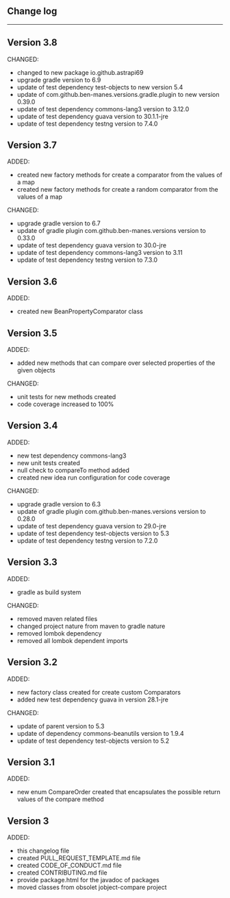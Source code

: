 ## Change log
----------------------

Version 3.8
-------------

CHANGED:

- changed to new package io.github.astrapi69
- upgrade gradle version to 6.9
- update of test dependency test-objects to new version 5.4
- update of com.github.ben-manes.versions.gradle.plugin to new version 0.39.0
- update of test dependency commons-lang3 version to 3.12.0
- update of test dependency guava version to 30.1.1-jre
- update of test dependency testng version to 7.4.0

Version 3.7
-------------

ADDED:
 
- created new factory methods for create a comparator from the values of a map
- created new factory methods for create a random comparator from the values of a map

CHANGED:

- upgrade gradle version to 6.7
- update of gradle plugin com.github.ben-manes.versions version to 0.33.0
- update of test dependency guava version to 30.0-jre
- update of test dependency commons-lang3 version to 3.11
- update of test dependency testng version to 7.3.0

Version 3.6
-------------

ADDED:
 
- created new BeanPropertyComparator class 


Version 3.5
-------------

ADDED:
 
- added new methods that can compare over selected properties of the given objects

CHANGED:

- unit tests for new methods created
- code coverage increased to 100%

Version 3.4
-------------

ADDED:
 
- new test dependency commons-lang3  
- new unit tests created
- null check to compareTo method added
- created new idea run configuration for code coverage

CHANGED:

- upgrade gradle version to 6.3
- update of gradle plugin com.github.ben-manes.versions version to 0.28.0
- update of test dependency guava version to 29.0-jre
- update of test dependency test-objects version to 5.3
- update of test dependency testng version to 7.2.0

Version 3.3
-------------

ADDED:
 
- gradle as build system

CHANGED:

- removed maven related files
- changed project nature from maven to gradle nature
- removed lombok dependency
- removed all lombok dependent imports 

Version 3.2
-------------

ADDED:
 
- new factory class created for create custom Comparators
- added new test dependency guava in version 28.1-jre

CHANGED:

- update of parent version to 5.3
- update of dependency commons-beanutils version to 1.9.4
- update of test dependency test-objects version to 5.2

Version 3.1
-------------

ADDED:
 
- new enum CompareOrder created that encapsulates the possible return values of the compare method

Version 3
-------------

ADDED:
 
- this changelog file
- created PULL_REQUEST_TEMPLATE.md file
- created CODE_OF_CONDUCT.md file
- created CONTRIBUTING.md file
- provide package.html for the javadoc of packages
- moved classes from obsolet jobject-compare project


